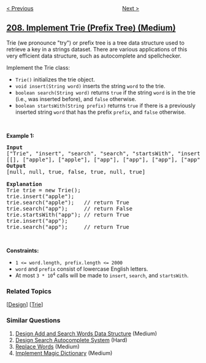 <!--|This file generated by command(leetcode description); DO NOT EDIT.    |-->
<!--+----------------------------------------------------------------------+-->
<!--|@author    openset <openset.wang@gmail.com>                           |-->
<!--|@link      https://github.com/openset                                 |-->
<!--|@home      https://github.com/openset/leetcode                        |-->
<!--+----------------------------------------------------------------------+-->

[< Previous](../course-schedule "Course Schedule")
　　　　　　　　　　　　　　　　
[Next >](../minimum-size-subarray-sum "Minimum Size Subarray Sum")

## [208. Implement Trie (Prefix Tree) (Medium)](https://leetcode.com/problems/implement-trie-prefix-tree "实现 Trie (前缀树)")

<p>Trie (we pronounce &quot;try&quot;) or prefix tree is a tree data structure used to retrieve a key in a strings dataset. There are various applications of this very efficient data structure, such as autocomplete and spellchecker.</p>

<p>Implement the Trie class:</p>

<ul>
	<li><code>Trie()</code> initializes the trie object.</li>
	<li><code>void insert(String word)</code> inserts the string <code>word</code> to the trie.</li>
	<li><code>boolean search(String word)</code> returns <code>true</code> if the string <code>word</code> is in the trie (i.e., was inserted before), and <code>false</code> otherwise.</li>
	<li><code>boolean startsWith(String prefix)</code> returns <code>true</code> if there is a previously inserted string <code>word</code> that has the prefix <code>prefix</code>, and <code>false</code> otherwise.</li>
</ul>

<p>&nbsp;</p>
<p><strong>Example 1:</strong></p>

<pre>
<strong>Input</strong>
[&quot;Trie&quot;, &quot;insert&quot;, &quot;search&quot;, &quot;search&quot;, &quot;startsWith&quot;, &quot;insert&quot;, &quot;search&quot;]
[[], [&quot;apple&quot;], [&quot;apple&quot;], [&quot;app&quot;], [&quot;app&quot;], [&quot;app&quot;], [&quot;app&quot;]]
<strong>Output</strong>
[null, null, true, false, true, null, true]

<strong>Explanation</strong>
Trie trie = new Trie();
trie.insert(&quot;apple&quot;);
trie.search(&quot;apple&quot;);   // return True
trie.search(&quot;app&quot;);     // return False
trie.startsWith(&quot;app&quot;); // return True
trie.insert(&quot;app&quot;);
trie.search(&quot;app&quot;);     // return True
</pre>

<p>&nbsp;</p>
<p><strong>Constraints:</strong></p>

<ul>
	<li><code>1 &lt;= word.length, prefix.length &lt;= 2000</code></li>
	<li><code>word</code> and <code>prefix</code> consist of lowercase English letters.</li>
	<li>At most <code>3 * 10<sup>4</sup></code> calls will be made to <code>insert</code>, <code>search</code>, and <code>startsWith</code>.</li>
</ul>

### Related Topics
  [[Design](../../tag/design/README.md)]
  [[Trie](../../tag/trie/README.md)]

### Similar Questions
  1. [Design Add and Search Words Data Structure](../design-add-and-search-words-data-structure) (Medium)
  1. [Design Search Autocomplete System](../design-search-autocomplete-system) (Hard)
  1. [Replace Words](../replace-words) (Medium)
  1. [Implement Magic Dictionary](../implement-magic-dictionary) (Medium)
